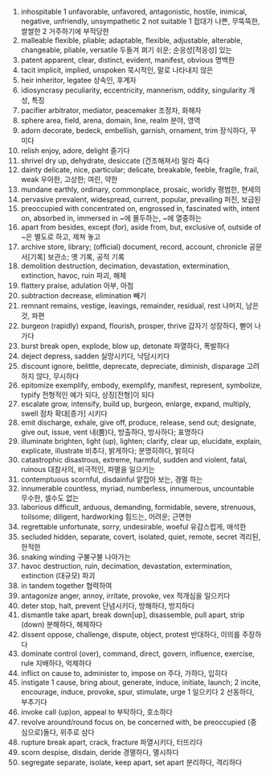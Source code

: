 

1. inhospitable 1 unfavorable, unfavored, antagonistic, hostile, inimical, negative, unfriendly, unsympathetic
2 not suitable 1 접대가 나쁜, 무뚝뚝한, 쌀쌀한 2 거주하기에 부적당한
2. malleable flexible, pliable; adaptable, flexible, adjustable, alterable, changeable, pliable, versatile 두들겨 펴기 쉬운; 순응성[적응성] 있는
3. patent apparent, clear, distinct, evident, manifest, obvious 명백한
4. tacit implicit, implied, unspoken 묵시적인, 말로 나타내지 않은
5. heir inheritor, legatee 상속인, 후계자
6. idiosyncrasy peculiarity, eccentricity, mannerism, oddity, singularity 개성, 특징
7. pacifier arbitrator, mediator, peacemaker 조정자, 화해자
8. sphere area, field, arena, domain, line, realm 분야, 영역
9. adorn decorate, bedeck, embellish, garnish, ornament, trim 장식하다, 꾸미다
10. relish enjoy, adore, delight 즐기다
11. shrivel dry up, dehydrate, desiccate (건조해져서) 말라 죽다
12. dainty delicate, nice, particular; delicate, breakable, feeble, fragile, frail, weak 우아한, 고상한; 여린, 약한
13. mundane earthly, ordinary, commonplace, prosaic, worldly 평범한, 현세의
14. pervasive prevalent, widespread, current, popular, prevailing 퍼진, 보급된
15. preoccupied with concentrated on, engrossed in, fascinated with, intent on, absorbed in, immersed in ~에 몰두하는, ~에 열중하는
16. apart from besides, except (for), aside from, but, exclusive of, outside of ~은 별도로 하고, 제쳐 놓고
17. archive store, library; (official) document, record, account, chronicle 공문서[기록] 보관소; 옛 기록, 공적 기록
18. demolition destruction, decimation, devastation, extermination, extinction, havoc, ruin 파괴, 해체
19. flattery praise, adulation 아부, 아첨
20. subtraction decrease, elimination 빼기
21. remnant remains, vestige, leavings, remainder, residual, rest 나머지, 남은 것, 파편
22. burgeon (rapidly) expand, flourish, prosper, thrive 갑자기 성장하다, 뻗어 나가다
23. burst break open, explode, blow up, detonate 파열하다, 폭발하다
24. deject depress, sadden 실망시키다, 낙담시키다
25. discount ignore, belittle, deprecate, depreciate, diminish, disparage 고려하지 않다, 무시하다
26. epitomize exemplify, embody, exemplify, manifest, represent, symbolize, typify 전형적인 예가 되다, 상징[전형]이 되다
27. escalate grow, intensify, build up, burgeon, enlarge, expand, multiply, swell 점차 확대[증가] 시키다
28. emit discharge, exhale, give off, produce, release, send out; designate, give out, issue, vent 내(뿜)다, 방출하다, 방사하다; 표명하다
29. illuminate brighten, light (up), lighten; clarify, clear up, elucidate, explain, explicate, illustrate 비추다, 밝게하다; 분명히하다, 밝히다
30. catastrophic disastrous, extreme, harmful, sudden and violent, fatal, ruinous 대참사의, 비극적인, 파멸을 일으키는
31. contemptuous scornful, disdainful 얕잡아 보는, 경멸 하는
32. innumerable countless, myriad, numberless, innumerous, uncountable 무수한, 셀수도 없는
33. laborious difficult, arduous, demanding, formidable, severe, strenuous, toilsome; diligent, hardworking 힘드는, 어려운; 근면한
34. regrettable unfortunate, sorry, undesirable, woeful 유감스럽게, 애석한
35. secluded hidden, separate, covert, isolated, quiet, remote, secret 격리된, 한적한
36. snaking winding 구불구불 나아가는
37. havoc destruction, ruin, decimation, devastation, extermination, extinction (대규모) 파괴
38. in tandem together 협력하여
39. antagonize anger, annoy, irritate, provoke, vex 적개심을 일으키다
40. deter stop, halt, prevent 단념시키다, 방해하다, 방지하다
41. dismantle take apart, break down[up], disassemble, pull apart, strip (down) 분해하다, 해체하다
42. dissent oppose, challenge, dispute, object, protest 반대하다, 이의를 주장하다
43. dominate control (over), command, direct, govern, influence, exercise, rule 지배하다, 억제하다
44. inflict on cause to, administer to, impose on 주다, 가하다, 입히다
45. instigate 1 cause, bring about, generate, induce, initiate, launch; 2 incite, encourage, induce, provoke, spur, stimulate, urge 1 일으키다 2 선동하다, 부추기다
46. invoke call (up)on, appeal to 부탁하다, 호소하다
47. revolve around/round focus on, be concerned with, be preoccupied (중심으로)돌다, 위주로 삼다
48. rupture break apart, crack, fracture 파열시키다, 터뜨리다
49. scorn despise, disdain, deride 경멸하다, 멸시하다
50. segregate separate, isolate, keep apart, set apart 분리하다, 격리하다

